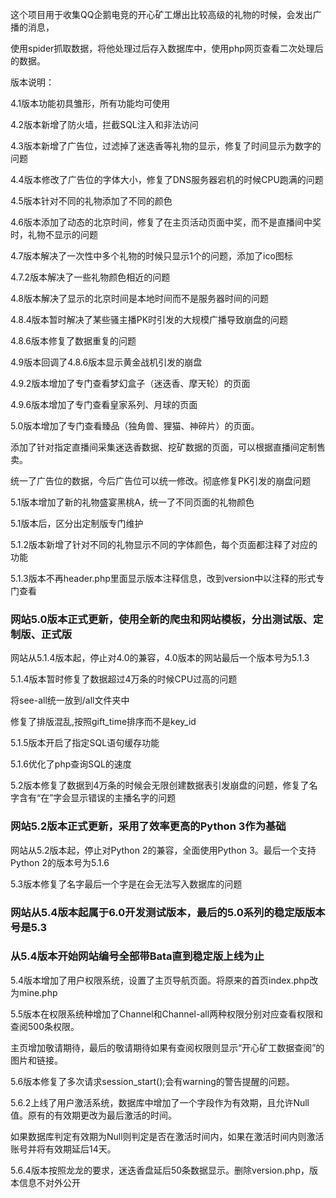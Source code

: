 这个项目用于收集QQ企鹅电竞的开心矿工爆出比较高级的礼物的时候，会发出广播的消息，

使用spider抓取数据，将他处理过后存入数据库中，使用php网页查看二次处理后的数据。

版本说明：

4.1版本功能初具雏形，所有功能均可使用

4.2版本新增了防火墙，拦截SQL注入和非法访问

4.3版本新增了广告位，过滤掉了迷迭香等礼物的显示，修复了时间显示为数字的问题

4.4版本修改了广告位的字体大小，修复了DNS服务器宕机的时候CPU跑满的问题

4.5版本针对不同的礼物添加了不同的颜色

4.6版本添加了动态的北京时间，修复了在主页活动页面中奖，而不是直播间中奖时，礼物不显示的问题

4.7版本解决了一次性中多个礼物的时候只显示1个的问题，添加了ico图标

4.7.2版本解决了一些礼物颜色相近的问题

4.8版本解决了显示的北京时间是本地时间而不是服务器时间的问题

4.8.4版本暂时解决了某些骚主播PK时引发的大规模广播导致崩盘的问题

4.8.6版本修复了数据重复的问题

4.9版本回调了4.8.6版本显示黄金战机引发的崩盘

4.9.2版本增加了专门查看梦幻盒子（迷迭香、摩天轮）的页面

4.9.6版本增加了专门查看皇家系列、月球的页面

5.0版本增加了专门查看臻品（独角兽、狸猫、神碎片）的页面。

添加了针对指定直播间采集迷迭香数据、挖矿数据的页面，可以根据直播间定制售卖。

统一了广告位的数据，今后广告位可以统一修改。彻底修复PK引发的崩盘问题

5.1版本增加了新的礼物盛宴黑桃A，统一了不同页面的礼物颜色

5.1版本后，区分出定制版专门维护

5.1.2版本新增了针对不同的礼物显示不同的字体颜色，每个页面都注释了对应的功能

5.1.3版本不再header.php里面显示版本注释信息，改到version中以注释的形式专门查看

### 网站5.0版本正式更新，使用全新的爬虫和网站模板，分出测试版、定制版、正式版

网站从5.1.4版本起，停止对4.0的兼容，4.0版本的网站最后一个版本号为5.1.3

5.1.4版本暂时修复了数据超过4万条的时候CPU过高的问题

将see-all统一放到/all文件夹中

修复了排版混乱,按照gift_time排序而不是key_id

5.1.5版本开启了指定SQL语句缓存功能

5.1.6优化了php查询SQL的速度

5.2版本修复了数据到4万条的时候会无限创建数据表引发崩盘的问题，修复了名字含有“在”字会显示错误的主播名字的问题

### 网站5.2版本正式更新，采用了效率更高的Python 3作为基础

网站从5.2版本起，停止对Python 2的兼容，全面使用Python 3。最后一个支持Python 2的版本号为5.1.6

5.3版本修复了名字最后一个字是在会无法写入数据库的问题

### 网站从5.4版本起属于6.0开发测试版本，最后的5.0系列的稳定版版本号是5.3

### 从5.4版本开始网站编号全部带Bata直到稳定版上线为止

5.4版本增加了用户权限系统，设置了主页导航页面。将原来的首页index.php改为mine.php

5.5版本在权限系统种增加了Channel和Channel-all两种权限分别对应查看权限和查阅500条权限。

主页增加敬请期待，最后的敬请期待如果有查阅权限则显示“开心矿工数据查阅”的图片和链接。

5.6版本修复了多次请求session_start();会有warning的警告提醒的问题。

5.6.2上线了用户激活系统，数据库中增加了一个字段作为有效期，且允许Null值。原有的有效期更改为最后激活的时间。

如果数据库判定有效期为Null则判定是否在激活时间内，如果在激活时间内则激活账号并将有效期延后14天。

5.6.4版本按照龙龙的要求，迷迭香盘延后50条数据显示。删除version.php，版本信息不对外公开